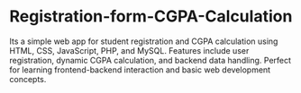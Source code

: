 # Registration-form-CGPA-Calculation
Its a simple web app for student registration and CGPA calculation using HTML, CSS, JavaScript, PHP, and MySQL. Features include user registration, dynamic CGPA calculation, and backend data handling. Perfect for learning frontend-backend interaction and basic web development concepts.
